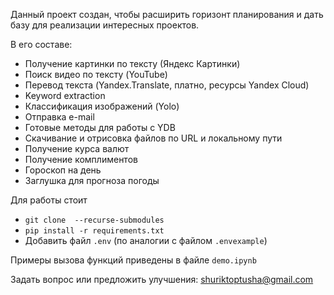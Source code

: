 Данный проект создан, чтобы расширить горизонт планирования и дать базу для реализации интересных проектов.

В его составе:

- Получение картинки по тексту (Яндекс Картинки)
- Поиск видео по тексту (YouTube)
- Перевод текста (Yandex.Translate, платно, ресурсы Yandex Cloud)
- Keyword extraction
- Классификация изображений (Yolo)
- Отправка e-mail
- Готовые методы для работы с YDB
- Скачивание и отрисовка файлов по URL и локальному пути
- Получение курса валют
- Получение комплиментов
- Гороскоп на день
- Заглушка для прогноза погоды

Для работы стоит

- `git clone  --recurse-submodules`
- `pip install -r requirements.txt`
- Добавить файл `.env` (по аналогии с файлом `.envexample`)

Примеры вызова функций приведены в файле `demo.ipynb`

Задать вопрос или предложить улучшения: shuriktoptusha@gmail.com
